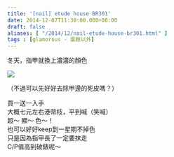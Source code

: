 ```yaml
---
title: '[nail] etude house BR301'
date: 2014-12-07T11:30:00.000+08:00
draft: false
aliases: [ "/2014/12/nail-etude-house-br301.html" ]
tags : [glamorous - 蛋臉以外]
---
```


冬天，指甲就換上濃濃的顏色  

![](/images/etudehousebr301.jpg)

（不過可以先好好去除甲邊的死皮嗎？）  
  
買一送一入手  
大概七元左右港幣枝，平到喊（笑喊）  
超～ 顯～ 色～！  
也可以好好keep到一星期不掉色  
只是因為指甲長了一定要抹走  
C/P值高到破錶呢～
